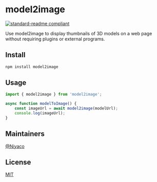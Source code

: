 # model2image

[![standard-readme compliant](https://img.shields.io/badge/readme%20style-standard-brightgreen.svg?style=flat-square)](https://github.com/RichardLitt/standard-readme)

Use model2image to display thumbnails of 3D models on a web page without requiring plugins or external programs.

## Install

```bash
npm install model2image
```

## Usage

```javascript
import { model2image } from 'model2image';

async function modelToImage() {
    const imageUrl = await model2image(modelUrl);
    console.log(imageUrl);
}
```

## Maintainers

[@Niyaco](https://github.com/niyaco)

## License

[MIT](https://github.com/niyaco/model2image/blob/main/LICENSE)
